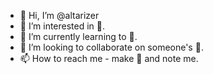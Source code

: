 - 👋 Hi, I’m @altarizer
- 👀 I’m interested in 💩.
- 🌱 I’m currently learning to 💩.
- 💞️ I’m looking to collaborate on someone's 💩.
- 📫 How to reach me - make 💩 and note me.

<!---
altarizer/altarizer is a ✨ special ✨ repository because its `README.md` (this file) appears on your GitHub profile.
You can click the Preview link to take a look at your changes.
--->
